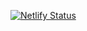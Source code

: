 [![Netlify Status](https://api.netlify.com/api/v1/badges/fcf0c473-3381-4705-9b3d-c33e89ec4303/deploy-status)](https://app.netlify.com/sites/cyoms/deploys)

